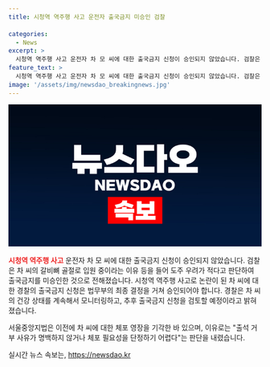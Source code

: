 ```yaml
---
title: 시청역 역주행 사고 운전자 출국금지 미승인 검찰

categories:
  - News
excerpt: >
  시청역 역주행 사고 운전자 차 모 씨에 대한 출국금지 신청이 승인되지 않았습니다. 검찰은 차 씨의 갈비뼈 골절로 인한 병원 입원과 도주 우려가 없다는 입장을 밝혔습니다. 경찰은 건강 상태를 모니터링한 후 재신청을 검토할 예정이며, 이에 대한 법무부의 최종 결정을 기다립니다. 또한, 서울중앙지법은 차 씨에 대한 체포 영장을 기각했는데, 이유는 출석 불응이나 체포 필요성 부재로 밝혀졌습니다.
feature_text: >
  시청역 역주행 사고 운전자 차 모 씨에 대한 출국금지 신청이 승인되지 않았습니다. 검찰은 차 씨의 갈비뼈 골절로 인한 병원 입원과 도주 우려가 없다는 입장을 밝혔습니다. 경찰은 건강 상태를 모니터링한 후 재신청을 검토할 예정이며, 이에 대한 법무부의 최종 결정을 기다립니다. 또한, 서울중앙지법은 차 씨에 대한 체포 영장을 기각했는데, 이유는 출석 불응이나 체포 필요성 부재로 밝혀졌습니다.
image: '/assets/img/newsdao_breakingnews.jpg'
---
```


<p><img src="/assets/img/newsdao_breakingnews.jpg" alt="firstkoreanews 속보" /></p>

<p><b><span style="color: #ee2323;">시청역 역주행 사고</span></b> 운전자 차 모 씨에 대한 출국금지 신청이 승인되지 않았습니다. 검찰은 차 씨의 갈비뼈 골절로 입원 중이라는 이유 등을 들어 도주 우려가 적다고 판단하여 출국금지를 미승인한 것으로 전해졌습니다. 시청역 역주행 사고로 논란이 된 차 씨에 대한 경찰의 출국금지 신청은 법무부의 최종 결정을 거쳐 승인되어야 합니다. 경찰은 차 씨의 건강 상태를 계속해서 모니터링하고, 추후 출국금지 신청을 검토할 예정이라고 밝혀졌습니다.</p>

<p>서울중앙지법은 이전에 차 씨에 대한 체포 영장을 기각한 바 있으며, 이유로는 "출석 거부 사유가 명백하지 않거나 체포 필요성을 단정하기 어렵다"는 판단을 내렸습니다. </p>
실시간 뉴스 속보는, <a href="https://newsdao.kr" rel="dofollow">https://newsdao.kr</a>


